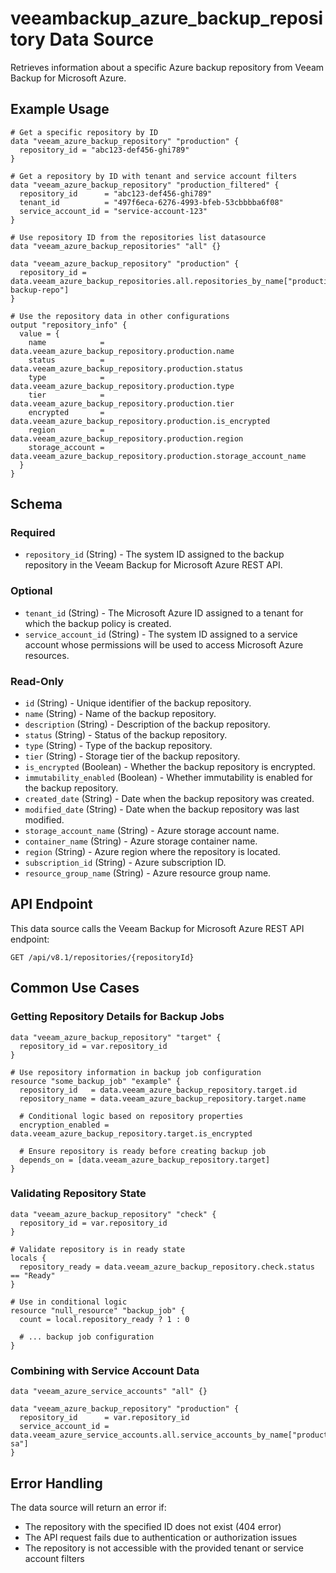 # veeambackup_azure_backup_repository Data Source

Retrieves information about a specific Azure backup repository from Veeam Backup for Microsoft Azure.

## Example Usage

```hcl
# Get a specific repository by ID
data "veeam_azure_backup_repository" "production" {
  repository_id = "abc123-def456-ghi789"
}

# Get a repository by ID with tenant and service account filters
data "veeam_azure_backup_repository" "production_filtered" {
  repository_id      = "abc123-def456-ghi789"
  tenant_id          = "497f6eca-6276-4993-bfeb-53cbbbba6f08"
  service_account_id = "service-account-123"
}

# Use repository ID from the repositories list datasource
data "veeam_azure_backup_repositories" "all" {}

data "veeam_azure_backup_repository" "production" {
  repository_id = data.veeam_azure_backup_repositories.all.repositories_by_name["production-backup-repo"]
}

# Use the repository data in other configurations
output "repository_info" {
  value = {
    name            = data.veeam_azure_backup_repository.production.name
    status          = data.veeam_azure_backup_repository.production.status
    type            = data.veeam_azure_backup_repository.production.type
    tier            = data.veeam_azure_backup_repository.production.tier
    encrypted       = data.veeam_azure_backup_repository.production.is_encrypted
    region          = data.veeam_azure_backup_repository.production.region
    storage_account = data.veeam_azure_backup_repository.production.storage_account_name
  }
}
```

## Schema

### Required

- `repository_id` (String) - The system ID assigned to the backup repository in the Veeam Backup for Microsoft Azure REST API.

### Optional

- `tenant_id` (String) - The Microsoft Azure ID assigned to a tenant for which the backup policy is created.
- `service_account_id` (String) - The system ID assigned to a service account whose permissions will be used to access Microsoft Azure resources.

### Read-Only

- `id` (String) - Unique identifier of the backup repository.
- `name` (String) - Name of the backup repository.
- `description` (String) - Description of the backup repository.
- `status` (String) - Status of the backup repository.
- `type` (String) - Type of the backup repository.
- `tier` (String) - Storage tier of the backup repository.
- `is_encrypted` (Boolean) - Whether the backup repository is encrypted.
- `immutability_enabled` (Boolean) - Whether immutability is enabled for the backup repository.
- `created_date` (String) - Date when the backup repository was created.
- `modified_date` (String) - Date when the backup repository was last modified.
- `storage_account_name` (String) - Azure storage account name.
- `container_name` (String) - Azure storage container name.
- `region` (String) - Azure region where the repository is located.
- `subscription_id` (String) - Azure subscription ID.
- `resource_group_name` (String) - Azure resource group name.

## API Endpoint

This data source calls the Veeam Backup for Microsoft Azure REST API endpoint:
```
GET /api/v8.1/repositories/{repositoryId}
```

## Common Use Cases

### Getting Repository Details for Backup Jobs

```hcl
data "veeam_azure_backup_repository" "target" {
  repository_id = var.repository_id
}

# Use repository information in backup job configuration
resource "some_backup_job" "example" {
  repository_id   = data.veeam_azure_backup_repository.target.id
  repository_name = data.veeam_azure_backup_repository.target.name
  
  # Conditional logic based on repository properties
  encryption_enabled = data.veeam_azure_backup_repository.target.is_encrypted
  
  # Ensure repository is ready before creating backup job
  depends_on = [data.veeam_azure_backup_repository.target]
}
```

### Validating Repository State

```hcl
data "veeam_azure_backup_repository" "check" {
  repository_id = var.repository_id
}

# Validate repository is in ready state
locals {
  repository_ready = data.veeam_azure_backup_repository.check.status == "Ready"
}

# Use in conditional logic
resource "null_resource" "backup_job" {
  count = local.repository_ready ? 1 : 0
  
  # ... backup job configuration
}
```

### Combining with Service Account Data

```hcl
data "veeam_azure_service_accounts" "all" {}

data "veeam_azure_backup_repository" "production" {
  repository_id      = var.repository_id
  service_account_id = data.veeam_azure_service_accounts.all.service_accounts_by_name["production-sa"]
}
```

## Error Handling

The data source will return an error if:
- The repository with the specified ID does not exist (404 error)
- The API request fails due to authentication or authorization issues
- The repository is not accessible with the provided tenant or service account filters